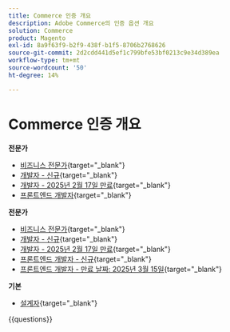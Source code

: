 ```yaml
---
title: Commerce 인증 개요
description: Adobe Commerce의 인증 옵션 개요
solution: Commerce
product: Magento
exl-id: 8a9f63f9-b2f9-438f-b1f5-8706b2768626
source-git-commit: 2d2cdd441d5ef1c799bfe53bf0213c9e34d389ea
workflow-type: tm+mt
source-wordcount: '50'
ht-degree: 14%

---
```


# Commerce 인증 개요

**전문가**

* [비즈니스 전문가](https://certification.adobe.com/certification/business-practitioner-professional){target="_blank"} <!--AD0-E712-->
* [개발자 - 신규](https://certification.adobe.com/certification/adobe-commerce-developer-professional-v2){target="_blank"} <!--AD0-E724-->
* [개발자 - 2025년 2월 17일 만료](https://certification.adobe.com/certification/commerce-developer-professional){target="_blank"} <!--AD0-E717-->
* [프론트엔드 개발자](https://certification.adobe.com/certification/front-end-developer-professional){target="_blank"} <!--AD0-E721-->

**전문가**

* [비즈니스 전문가](https://certification.adobe.com/certification/adobe-commerce-business-practitioner-expert){target="_blank"} <!--AD0-E708-->
* [개발자 - 신규](https://certification.adobe.com/certification/adobe-commerce-developer-expert-v2){target="_blank"} <!--AD0-E716-->
* [개발자 - 2025년 2월 17일 만료](https://certification.adobe.com/certification/adobe-commerce-developer-expert){target="_blank"} <!--AD0-E716-->
* [프론트엔드 개발자 - 신규](https://certification.adobe.com/certification/front-end-developer-expert-v2){target="_blank"} <!--AD0-E727-->
* [프론트엔드 개발자 - 만료 날짜: 2025년 3월 15일](https://certification.adobe.com/certification/front-end-developer-expert){target="_blank"} <!--AD0-E720-->

**기본**

* [설계자](https://certification.adobe.com/certification/commerce-architect-master){target="_blank"} <!--AD0-E722-->

{{questions}}

